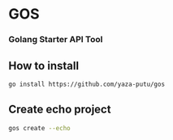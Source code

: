 # GOS
### Golang Starter API Tool

## How to install
```bash
go install https://github.com/yaza-putu/gos
```

## Create echo project
```bash
gos create --echo
```